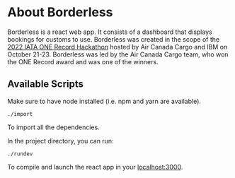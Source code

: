 # About Borderless

Borderless is a react web app. It consists of a dashboard that displays bookings for customs to use. Borderless was created in the scope of the [2022 IATA ONE Record Hackathon](https://onerecord-yyz.devpost.com/project-gallery) hosted by Air Canada Cargo and IBM on October 21-23. 
Borderless was led by the Air Canada Cargo team, who won the ONE Record award and was one of the winners. 

## Available Scripts

Make sure to have node installed (i.e. npm and yarn are available).

`./import`

To import all the dependencies.

In the project directory, you can run:

`./rundev`

To compile and launch the react app in your [localhost:3000](http://localhost:3000).
